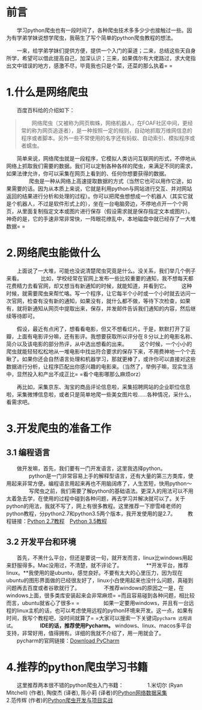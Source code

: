 # 前言
　　学习python爬虫也有一段时间了，各种爬虫技术多多少少也接触过一些。因为有学弟学妹说想学爬虫，我萌生了写个简单的python爬虫教程的想法。

　　一来，给学弟学妹们提供方便，提供一个入门的渠道；二来，总结这些天自身所学，希望可以借此提高自己，加深认识；三来，如果偶尔有大佬路过，求大佬指出文中错误的地方，感激不尽，毕竟我也只是个菜，还菜的那么执着= =



# 1.什么是网络爬虫
　　百度百科给的介绍如下：
　　
>   　　网络爬虫（又被称为网页蜘蛛，网络机器人，在FOAF社区中间，更经常的称为网页追逐者），是一种按照一定的规则，自动地抓取万维网信息的程序或者脚本。另外一些不常使用的名字还有蚂蚁、自动索引、模拟程序或者蠕虫。

　　简单来说，网络爬虫就是一段程序，它模拟人类访问互联网的形式，不停地从网络上抓取我们需要的数据。我们可以定制各种各样的爬虫，来满足不同的需求，如果法律允许，你可以采集在网页上看到的、任何你想要获得的数据。
　　
　　爬虫是一种从网络上高速提取数据的方式（当然它也可以用作它途，如果需要的话。因为从本质上来说，它就是利用python与网站进行交互、并对网站返回的结果进行分析和处理的过程）。你可以把爬虫想想成一个机器人（其实它就是个机器人，不过是软件形式上的），坐在一台电脑旁边，不停地点开一个个网页，从里面复制指定文本或图片进行保存（假设需求就是保存指定文本或图片）。神奇的是，它的手速非常非常快，一阵眼花缭乱中，本地磁盘中就已经存了一大堆数据= =
　　

# 2.网络爬虫能做什么

　　上面说了一大堆，可能也没说清楚爬虫究竟是什么。没关系，我们举几个例子来看。
	　
　　比如，学校经常在官网上发布一些比较重要的通知，我不想每天都花费精力去看官网，却又想当有新通知的时候，就能知道，并看到它。
　　这种时候，就需要爬虫来帮忙咯。写一个程序，让它每半个小时或一个小时就去访问一次官网，检查有没有新的通知，如果没有，就什么都不做，等待下次检查，如果有，就将新通知从网页中提取出来，保存，并发邮件告诉我们通知的内容，然后继续等待即可。

　　假设，最近有点闲了，想看看电影，但又不想看烂片。于是，默默打开了豆瓣，上面有电影评分嘛，还有影评。我想要获取所以评分在８分以上的电影名称、简介以及该电影的部分热评，从中选出想看的出来。
　　这个时候，一个小小的爬虫就能轻轻松松地从一堆电影中找出符合要求的保存下来，不用费神地一个个去瞅了。如果你还会自然语言处理和机器学习，那就更棒了，或许你可以直接对这些数据进行分析，让程序匹配出你感兴趣的电影来。（当然了，举例子嘛，现实生活中，显然投入和产出不成正比= =看个电影哪那么麻烦orz）

　　再比如，采集京东、淘宝的商品评论信息啦，采集招聘网站的企业职位信息啦，采集微博信息啦，或者只是简单地爬一些美女图片啦……各种情况，采什么，看需求吧。


# 3.开发爬虫的准备工作

## 3.1 编程语言

　　做开发嘛，首先，我们要有一门开发语言，这里我选择python。
　　
　　python是一门非常容易上手的解释型语言，还有大量的第三方类库，使用起来非常方便。编程语言用起来再也不用脑阔疼了，人生苦短，快用python～
　　
　　写爬虫之前，我们需要了解python的基础语法。更深入的用法可以不用太着急去学，在使用的过程中碰到各种问题，再去学习并解决就可以了。关于python的用法，我就不写了，网上有很多教程。这里推荐一下廖雪峰老师的python教程，分python2.7和python3.5两个版本，我开发使用的是2.7。
　　教程链接：[Python 2.7教程](https://www.liaoxuefeng.com/wiki/001374738125095c955c1e6d8bb493182103fac9270762a000)　[Python 3.5教程](https://www.liaoxuefeng.com/wiki/0014316089557264a6b348958f449949df42a6d3a2e542c000)

## 3.2 开发平台和环境

　　首先，不黑什么平台，但还是要说一句，就开发而言，linux比windows用起来舒服得多。Mac没用过，不清楚，就不评论了。
　　
　　**开发平台，推荐linux。**我使用的是ubuntu，感觉良好。不要有太大的心里压力，因为现在ubuntu的图形界面做的已经很友好了，linux小白使用起来也没什么问题，真碰到问题再去百度或者谷歌就行了。
　　
　　不推荐windows的原因之一是，在windows上面，很多类库安装起来会非常麻烦= =而且容易碰到各种问题，相比较而言，ubuntu就省心了很多= =
　　
　　如果一定要用windows，并且有一台远程的linux主机的话，也可以考虑使用远程的python环境来开发。这一点，如果有时间，我写个教程吧，没时间就算了= =大家可以搜索一下关键词`pycharm 远程调试`。
　　
　　**IDE的话，推荐使用Pycharm。** windows、linux、macos多平台支持，非常好用，值得拥有。详细的我就不介绍了，用一用就会了。
　　pycharm的官网链接：[Download PyCharm](https://www.jetbrains.com/pycharm/download/#section=linux)
　　
# 4.推荐的python爬虫学习书籍

　　这里推荐两本很不错的python爬虫入门书籍：
　　
　　1.米切尔 (Ryan Mitchell) (作者), 陶俊杰 (译者), 陈小莉 (译者)的[Python网络数据采集](https://www.amazon.cn/图书/dp/B01DU8CXJ4/ref=sr_1_1?s=books&ie=UTF8&qid=1504788318&sr=1-1&keywords=python网络数据采集)
　　
　　2.范传辉 (作者)的[Python爬虫开发与项目实战](https://www.amazon.cn/Python%E7%88%AC%E8%99%AB%E5%BC%80%E5%8F%91%E4%B8%8E%E9%A1%B9%E7%9B%AE%E5%AE%9E%E6%88%98-%E8%8C%83%E4%BC%A0%E8%BE%89/dp/B071WMZ43K/ref=sr_1_1?s=books&ie=UTF8&qid=1504788465&sr=1-1&keywords=%E8%8C%83%E4%BC%A0%E8%BE%89)
